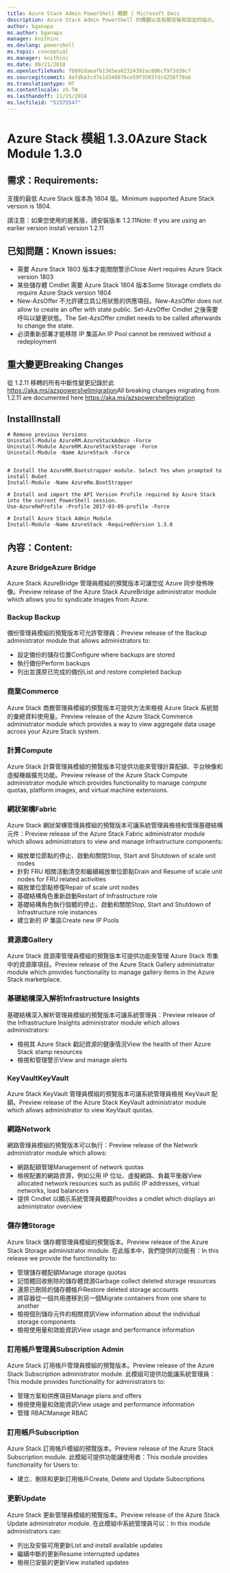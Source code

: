 ```yaml
---
title: Azure Stack Admin PowerShell 概觀 | Microsoft Docs
description: Azure Stack Admin PowerShell 的概觀以及有關安裝和設定的指示。
author: bganapa
ms.author: bganapa
manager: knithinc
ms.devlang: powershell
ms.topic: conceptual
ms.manager: knithinc
ms.date: 09/21/2018
ms.openlocfilehash: fb892daeafb1365ea62324392ac806cf9f3d39cf
ms.sourcegitcommit: 4afdba3cd7e1d348876ce59f3503fdcd258f79ab
ms.translationtype: HT
ms.contentlocale: zh-TW
ms.lasthandoff: 11/15/2018
ms.locfileid: "51575547"
---
```

# <a name="azure-stack-module-130"></a><span data-ttu-id="f538d-103">Azure Stack 模組 1.3.0</span><span class="sxs-lookup"><span data-stu-id="f538d-103">Azure Stack Module 1.3.0</span></span>

## <a name="requirements"></a><span data-ttu-id="f538d-104">需求：</span><span class="sxs-lookup"><span data-stu-id="f538d-104">Requirements:</span></span>
<span data-ttu-id="f538d-105">支援的最低 Azure Stack 版本為 1804 版。</span><span class="sxs-lookup"><span data-stu-id="f538d-105">Minimum supported Azure Stack version is 1804.</span></span>

<span data-ttu-id="f538d-106">請注意：如果您使用的是舊版，請安裝版本 1.2.11</span><span class="sxs-lookup"><span data-stu-id="f538d-106">Note: If you are using an earlier version install version 1.2.11</span></span>

## <a name="known-issues"></a><span data-ttu-id="f538d-107">已知問題：</span><span class="sxs-lookup"><span data-stu-id="f538d-107">Known issues:</span></span>

- <span data-ttu-id="f538d-108">需要 Azure Stack 1803 版本才能關閉警示</span><span class="sxs-lookup"><span data-stu-id="f538d-108">Close Alert requires Azure Stack version 1803</span></span>
- <span data-ttu-id="f538d-109">某些儲存體 Cmdlet 需要 Azure Stack 1804 版本</span><span class="sxs-lookup"><span data-stu-id="f538d-109">Some Storage cmdlets do require Azure Stack version 1804</span></span>
- <span data-ttu-id="f538d-110">New-AzsOffer 不允許建立具公用狀態的供應項目。</span><span class="sxs-lookup"><span data-stu-id="f538d-110">New-AzsOffer does not allow to create an offer with state public.</span></span> <span data-ttu-id="f538d-111">Set-AzsOffer Cmdlet 之後需要呼叫以變更狀態。</span><span class="sxs-lookup"><span data-stu-id="f538d-111">The Set-AzsOffer cmdlet needs to be called afterwards to change the state.</span></span>
- <span data-ttu-id="f538d-112">必須重新部署才能移除 IP 集區</span><span class="sxs-lookup"><span data-stu-id="f538d-112">An IP Pool cannot be removed without a redeployment</span></span>

## <a name="breaking-changes"></a><span data-ttu-id="f538d-113">重大變更</span><span class="sxs-lookup"><span data-stu-id="f538d-113">Breaking Changes</span></span>
<span data-ttu-id="f538d-114">從 1.2.11 移轉的所有中斷性變更記錄於此 https://aka.ms/azspowershellmigration</span><span class="sxs-lookup"><span data-stu-id="f538d-114">All breaking changes migrating from 1.2.11 are documented here https://aka.ms/azspowershellmigration</span></span>

## <a name="install"></a><span data-ttu-id="f538d-115">Install</span><span class="sxs-lookup"><span data-stu-id="f538d-115">Install</span></span>
```
# Remove previous Versions
Uninstall-Module AzureRM.AzureStackAdmin -Force
Uninstall-Module AzureRM.AzureStackStorage -Force
Uninstall-Module -Name AzureStack -Force 


# Install the AzureRM.Bootstrapper module. Select Yes when prompted to install NuGet
Install-Module -Name AzureRm.BootStrapper

# Install and import the API Version Profile required by Azure Stack into the current PowerShell session.
Use-AzureRmProfile -Profile 2017-03-09-profile -Force

# Install Azure Stack Admin Module
Install-Module -Name AzureStack -RequiredVersion 1.3.0
```
## <a name="content"></a><span data-ttu-id="f538d-116">內容：</span><span class="sxs-lookup"><span data-stu-id="f538d-116">Content:</span></span>
### <a name="azure-bridge"></a><span data-ttu-id="f538d-117">Azure Bridge</span><span class="sxs-lookup"><span data-stu-id="f538d-117">Azure Bridge</span></span>
<span data-ttu-id="f538d-118">Azure Stack AzureBridge 管理員模組的預覽版本可讓您從 Azure 同步發佈映像。</span><span class="sxs-lookup"><span data-stu-id="f538d-118">Preview release of the Azure Stack AzureBridge administrator module which allows you to syndicate images from Azure.</span></span>

### <a name="backup"></a><span data-ttu-id="f538d-119">Backup </span><span class="sxs-lookup"><span data-stu-id="f538d-119">Backup</span></span>
<span data-ttu-id="f538d-120">備份管理員模組的預覽版本可允許管理員：</span><span class="sxs-lookup"><span data-stu-id="f538d-120">Preview release of the Backup administrator module that allows administrators to:</span></span>
- <span data-ttu-id="f538d-121">設定備份的儲存位置</span><span class="sxs-lookup"><span data-stu-id="f538d-121">Configure where backups are stored</span></span>
- <span data-ttu-id="f538d-122">執行備份</span><span class="sxs-lookup"><span data-stu-id="f538d-122">Perform backups</span></span>
- <span data-ttu-id="f538d-123">列出並還原已完成的備份</span><span class="sxs-lookup"><span data-stu-id="f538d-123">List and restore completed backup</span></span>

### <a name="commerce"></a><span data-ttu-id="f538d-124">商業</span><span class="sxs-lookup"><span data-stu-id="f538d-124">Commerce</span></span>
<span data-ttu-id="f538d-125">Azure Stack 商務管理員模組的預覽版本可提供方法來檢視 Azure Stack 系統間的彙總資料使用量。</span><span class="sxs-lookup"><span data-stu-id="f538d-125">Preview release of the Azure Stack Commerce administrator module which provides a way to view aggregate data usage across your Azure Stack system.</span></span>

### <a name="compute"></a><span data-ttu-id="f538d-126">計算</span><span class="sxs-lookup"><span data-stu-id="f538d-126">Compute</span></span>
<span data-ttu-id="f538d-127">Azure Stack 計算管理員模組的預覽版本可提供功能來管理計算配額、平台映像和虛擬機器擴充功能。</span><span class="sxs-lookup"><span data-stu-id="f538d-127">Preview release of the Azure Stack Compute administrator module which provides functionality to manage compute quotas, platform images, and virtual machine extensions.</span></span>

### <a name="fabric"></a><span data-ttu-id="f538d-128">網狀架構</span><span class="sxs-lookup"><span data-stu-id="f538d-128">Fabric</span></span>
<span data-ttu-id="f538d-129">Azure Stack 網狀架構管理員模組的預覽版本可讓系統管理員檢視和管理基礎結構元件：</span><span class="sxs-lookup"><span data-stu-id="f538d-129">Preview release of the Azure Stack Fabric administrator module which allows administrators to view and manage infrastructure components:</span></span>
- <span data-ttu-id="f538d-130">縮放單位節點的停止、啟動和關閉</span><span class="sxs-lookup"><span data-stu-id="f538d-130">Stop, Start and Shutdown of scale unit nodes</span></span>
- <span data-ttu-id="f538d-131">針對 FRU 相關活動清空和繼續縮放單位節點</span><span class="sxs-lookup"><span data-stu-id="f538d-131">Drain and Resume of scale unit nodes for FRU related activities</span></span>
- <span data-ttu-id="f538d-132">縮放單位節點修復</span><span class="sxs-lookup"><span data-stu-id="f538d-132">Repair of scale unit nodes</span></span>
- <span data-ttu-id="f538d-133">基礎結構角色重新啟動</span><span class="sxs-lookup"><span data-stu-id="f538d-133">Restart of Infrastructure role</span></span>
- <span data-ttu-id="f538d-134">基礎結構角色執行個體的停止、啟動和關閉</span><span class="sxs-lookup"><span data-stu-id="f538d-134">Stop, Start and Shutdown of Infrastructure role instances</span></span>
- <span data-ttu-id="f538d-135">建立新的 IP 集區</span><span class="sxs-lookup"><span data-stu-id="f538d-135">Create new IP Pools</span></span>


### <a name="gallery"></a><span data-ttu-id="f538d-136">資源庫</span><span class="sxs-lookup"><span data-stu-id="f538d-136">Gallery</span></span>
<span data-ttu-id="f538d-137">Azure Stack 資源庫管理員模組的預覽版本可提供功能來管理 Azure Stack 市集中的資源庫項目。</span><span class="sxs-lookup"><span data-stu-id="f538d-137">Preview release of the Azure Stack Gallery administrator module which provides functionality to manage gallery items in the Azure Stack marketplace.</span></span>

### <a name="infrastructure-insights"></a><span data-ttu-id="f538d-138">基礎結構深入解析</span><span class="sxs-lookup"><span data-stu-id="f538d-138">Infrastructure Insights</span></span>
<span data-ttu-id="f538d-139">基礎結構深入解析管理員模組的預覽版本可讓系統管理員：</span><span class="sxs-lookup"><span data-stu-id="f538d-139">Preview release of the Infrastructure Insights administrator module which allows administrators:</span></span>
- <span data-ttu-id="f538d-140">檢視其 Azure Stack 戳記資源的健康情況</span><span class="sxs-lookup"><span data-stu-id="f538d-140">View the health of their Azure Stack stamp resources</span></span>
- <span data-ttu-id="f538d-141">檢視和管理警示</span><span class="sxs-lookup"><span data-stu-id="f538d-141">View and manage alerts</span></span>

### <a name="keyvault"></a><span data-ttu-id="f538d-142">KeyVault</span><span class="sxs-lookup"><span data-stu-id="f538d-142">KeyVault</span></span>
<span data-ttu-id="f538d-143">Azure Stack KeyVault 管理員模組的預覽版本可讓系統管理員檢視 KeyVault 配額。</span><span class="sxs-lookup"><span data-stu-id="f538d-143">Preview release of the Azure Stack KeyVault administrator module which allows administrator to view KeyVault quotas.</span></span>

### <a name="network"></a><span data-ttu-id="f538d-144">網路</span><span class="sxs-lookup"><span data-stu-id="f538d-144">Network</span></span>
<span data-ttu-id="f538d-145">網路管理員模組的預覽版本可以執行：</span><span class="sxs-lookup"><span data-stu-id="f538d-145">Preview release of the Network administrator module which allows:</span></span>
- <span data-ttu-id="f538d-146">網路配額管理</span><span class="sxs-lookup"><span data-stu-id="f538d-146">Management of network quotas</span></span>
- <span data-ttu-id="f538d-147">檢視配置的網路資源，例如公用 IP 位址、虛擬網路、負載平衡器</span><span class="sxs-lookup"><span data-stu-id="f538d-147">View allocated network resources such as public IP addresses, virtual networks, load balancers</span></span>
- <span data-ttu-id="f538d-148">提供 Cmdlet 以顯示系統管理員概觀</span><span class="sxs-lookup"><span data-stu-id="f538d-148">Provides a cmdlet which displays an administrator overview</span></span>

### <a name="storage"></a><span data-ttu-id="f538d-149">儲存體</span><span class="sxs-lookup"><span data-stu-id="f538d-149">Storage</span></span>
<span data-ttu-id="f538d-150">Azure Stack 儲存體管理員模組的預覽版本。</span><span class="sxs-lookup"><span data-stu-id="f538d-150">Preview release of the Azure Stack Storage administrator module.</span></span>  <span data-ttu-id="f538d-151">在此版本中，我們提供的功能有：</span><span class="sxs-lookup"><span data-stu-id="f538d-151">In this release we provide the functionality to:</span></span>
- <span data-ttu-id="f538d-152">管理儲存體配額</span><span class="sxs-lookup"><span data-stu-id="f538d-152">Manage storage quotas</span></span>
- <span data-ttu-id="f538d-153">記憶體回收刪除的儲存體資源</span><span class="sxs-lookup"><span data-stu-id="f538d-153">Garbage collect deleted storage resources</span></span>
- <span data-ttu-id="f538d-154">還原已刪除的儲存體帳戶</span><span class="sxs-lookup"><span data-stu-id="f538d-154">Restore deleted storage accounts</span></span>
- <span data-ttu-id="f538d-155">將容器從一個共用遷移到另一個</span><span class="sxs-lookup"><span data-stu-id="f538d-155">Migrate containers from one share to another</span></span>
- <span data-ttu-id="f538d-156">檢視個別儲存元件的相關資訊</span><span class="sxs-lookup"><span data-stu-id="f538d-156">View information about the individual storage components</span></span>
- <span data-ttu-id="f538d-157">檢視使用量和效能資訊</span><span class="sxs-lookup"><span data-stu-id="f538d-157">View usage and performance information</span></span>

### <a name="subscription-admin"></a><span data-ttu-id="f538d-158">訂用帳戶管理員</span><span class="sxs-lookup"><span data-stu-id="f538d-158">Subscription Admin</span></span>
<span data-ttu-id="f538d-159">Azure Stack 訂用帳戶管理員模組的預覽版本。</span><span class="sxs-lookup"><span data-stu-id="f538d-159">Preview release of the Azure Stack Subscription administrator module.</span></span>  <span data-ttu-id="f538d-160">此模組可提供功能讓系統管理員：</span><span class="sxs-lookup"><span data-stu-id="f538d-160">This module provides functionality for administrators to:</span></span>
- <span data-ttu-id="f538d-161">管理方案和供應項目</span><span class="sxs-lookup"><span data-stu-id="f538d-161">Manage plans and offers</span></span>
- <span data-ttu-id="f538d-162">檢視使用量和效能資訊</span><span class="sxs-lookup"><span data-stu-id="f538d-162">View usage and performance information</span></span>
- <span data-ttu-id="f538d-163">管理 RBAC</span><span class="sxs-lookup"><span data-stu-id="f538d-163">Manage RBAC</span></span>

### <a name="subscription"></a><span data-ttu-id="f538d-164">訂用帳戶</span><span class="sxs-lookup"><span data-stu-id="f538d-164">Subscription</span></span>
<span data-ttu-id="f538d-165">Azure Stack 訂用帳戶模組的預覽版本。</span><span class="sxs-lookup"><span data-stu-id="f538d-165">Preview release of the Azure Stack Subscription module.</span></span>  <span data-ttu-id="f538d-166">此模組可提供功能讓使用者：</span><span class="sxs-lookup"><span data-stu-id="f538d-166">This module provides functionality for Users to:</span></span>
- <span data-ttu-id="f538d-167">建立、刪除和更新訂用帳戶</span><span class="sxs-lookup"><span data-stu-id="f538d-167">Create, Delete and Update Subscriptions</span></span>

### <a name="update"></a><span data-ttu-id="f538d-168">更新</span><span class="sxs-lookup"><span data-stu-id="f538d-168">Update</span></span>
<span data-ttu-id="f538d-169">Azure Stack 更新管理員模組的預覽版本。</span><span class="sxs-lookup"><span data-stu-id="f538d-169">Preview release of the Azure Stack Update administrator module.</span></span>  <span data-ttu-id="f538d-170">在此模組中系統管理員可以：</span><span class="sxs-lookup"><span data-stu-id="f538d-170">In this module administrators can:</span></span>
- <span data-ttu-id="f538d-171">列出及安裝可用更新</span><span class="sxs-lookup"><span data-stu-id="f538d-171">List and install available updates</span></span>
- <span data-ttu-id="f538d-172">繼續中斷的更新</span><span class="sxs-lookup"><span data-stu-id="f538d-172">Resume interrupted updates</span></span>
- <span data-ttu-id="f538d-173">檢視已安裝的更新</span><span class="sxs-lookup"><span data-stu-id="f538d-173">View installed updates</span></span>
